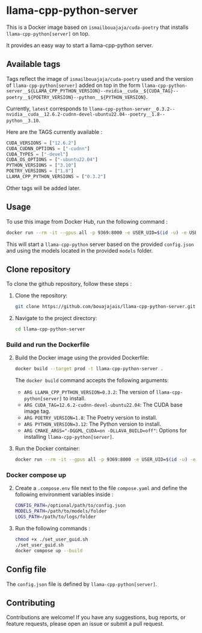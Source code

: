 # llama-cpp-python-server

This is a Docker image based on `ismailbouajaja/cuda-poetry` that installs `llama-cpp-python[server]` on top.

It provides an easy way to start a llama-cpp-python server.

## Available tags

Tags reflect the image of `ismailbouajaja/cuda-poetry` used and the version of `llama-cpp-python[server]` added on top in the form `llama-cpp-python-server__${LLAMA_CPP_PYTHON_VERSION}--nvidia__cuda__${CUDA_TAG}--poetry__${POETRY_VERSION}--python__${PYTHON_VERSION}`.

Currently, `latest` corresponds to `llama-cpp-python-server__0.3.2--nvidia__cuda__12.6.2-cudnn-devel-ubuntu22.04--poetry__1.8--python__3.10`.

Here are the TAGS currently available :
```Python
CUDA_VERSIONS = ["12.6.2"]
CUDA_CUDNN_OPTIONS = ["-cudnn"]
CUDA_TYPES = ["-devel"]
CUDA_OS_OPTIONS = ["-ubuntu22.04"]
PYTHON_VERSIONS = ["3.10"]
POETRY_VERSIONS = ["1.8"]
LLAMA_CPP_PYTHON_VERSIONS = ["0.3.2"]
```

Other tags will be added later.

## Usage

To use this image from Docker Hub, run the following command :

```bash
docker run --rm -it --gpus all -p 9369:8000 -e USER_UID=$(id -u) -e USER_GID=$(id -g) -v /optional/path/to/config.json:/app/config/config.json -v /path/to/models/folder:/app/data/models ismailbouajaja/llama-cpp-python-server
```

This will start a `llama-cpp-python` server based on the provided `config.json` and using the models located in the provided `models` folder.

## Clone repository

To clone the github repository, follow these steps :

1. Clone the repository:
    ```bash
    git clone https://github.com/bouajajais/llama-cpp-python-server.git
    ```

2. Navigate to the project directory:
    ```bash
    cd llama-cpp-python-server
    ```

### Build and run the Dockerfile
2. Build the Docker image using the provided Dockerfile:
    ```bash
    docker build --target prod -t llama-cpp-python-server .
    ```

    The `docker build` command accepts the following arguments:
    - `ARG LLAMA_CPP_PYTHON_VERSION=0.3.2`: The version of `llama-cpp-python[server]` to install.
    - `ARG CUDA_TAG=12.6.2-cudnn-devel-ubuntu22.04`: The CUDA base image tag.
    - `ARG POETRY_VERSION=1.8`: The Poetry version to install.
    - `ARG PYTHON_VERSION=3.12`: The Python version to install.
    - `ARG CMAKE_ARGS="-DGGML_CUDA=on -DLLAVA_BUILD=off"`: Options for installing `llama-cpp-python[server]`.

3. Run the Docker container:
    ```bash
    docker run --rm -it --gpus all -p 9369:8000 -e USER_UID=$(id -u) -e USER_GID=$(id -g) -v /optional/path/to/config.json:/app/config/config.json -v /path/to/models/folder:/app/data/models llama-cpp-python-server
    ```

### Docker compose up
2. Create a `.compose.env` file next to the file `compose.yaml` and define the following environment variables inside :
    ```bash
    CONFIG_PATH=/optional/path/to/config.json
    MODELS_PATH=/path/to/models/folder
    LOGS_PATH=/path/to/logs/folder
    ```

3. Run the following commands :
    ```bash
    chmod +x ./set_user_guid.sh
    ./set_user_guid.sh
    docker compose up --build
    ```

## Config file

The `config.json` file is defined by `llama-cpp-python[server]`.

## Contributing

Contributions are welcome! If you have any suggestions, bug reports, or feature requests, please open an issue or submit a pull request.